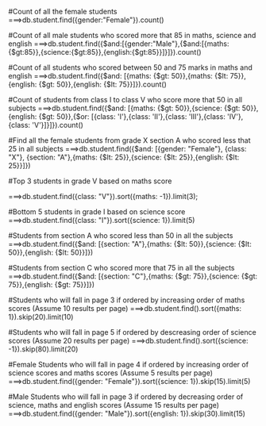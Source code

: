 

#Count of all the female students
===>db.student.find({gender:"Female"}).count()

#Count of all male students who scored more that 85 in maths, science and english
===>db.student.find({$and:[{gender:"Male"},{$and:[{maths:{$gt:85}},{science:{$gt:85}},{english:{$gt:85}}]}]}).count()


#Count of all students who scored between 50 and 75 marks in maths and english
===>db.student.find({$and: [{maths: {$gt: 50}},{maths: {$lt: 75}},{english: {$gt: 50}},{english: {$lt: 75}}]}).count()



#Count of students from class I to class V who score more that 50 in all subjects
===>db.student.find({$and: [{maths: {$gt: 50}},{science: {$gt: 50}},{english: {$gt: 50}},{$or: [{class: 'I'},{class: 'II'},{class: 'III'},{class: 'IV'},{class: 'V'}]}]}).count()



#Find all the female students from grade X section A who scored less that 25 in all subjects
===>db.student.find({$and: [{gender: "Female"}, {class: "X"}, {section: "A"},{maths: {$lt: 25}},{science: {$lt: 25}},{english: {$lt: 25}}]})



#Top 3 students in grade V based on maths score

===>db.student.find({class: "V"}).sort({maths: -1}).limit(3);



#Bottom 5 students in grade I based on science score
===>db.student.find({class: "I"}).sort({science: 1}).limit(5)



#Students from section A who scored less than 50 in all the subjects
===>db.student.find({$and: [{section: "A"},{maths: {$lt: 50}},{science: {$lt: 50}},{english: {$lt: 50}}]})


#Students from section C who scored more that 75 in all the subjects
===>db.student.find({$and: [{section: "C"},{maths: {$gt: 75}},{science: {$gt: 75}},{english: {$gt: 75}}]})



#Students who will fall in page 3 if ordered by increasing order of maths scores (Assume 10 results per page)
===>db.student.find().sort({maths: 1}).skip(20).limit(10)


#Students who will fall in page 5 if ordered by descreasing order of science scores (Assume 20 results per page)
===>db.student.find().sort({science: -1}).skip(80).limit(20)


#Female Students who will fall in page 4 if ordered by increasing order of science scores and maths scores (Assume 5 results per page)
===>db.student.find({gender: "Female"}).sort({science: 1}).skip(15).limit(5)

#Male Students who will fall in page 3 if ordered by decreasing order of science, maths and english scores (Assume 15 results per page)
===>db.student.find({gender: "Male"}).sort({english: 1}).skip(30).limit(15)



